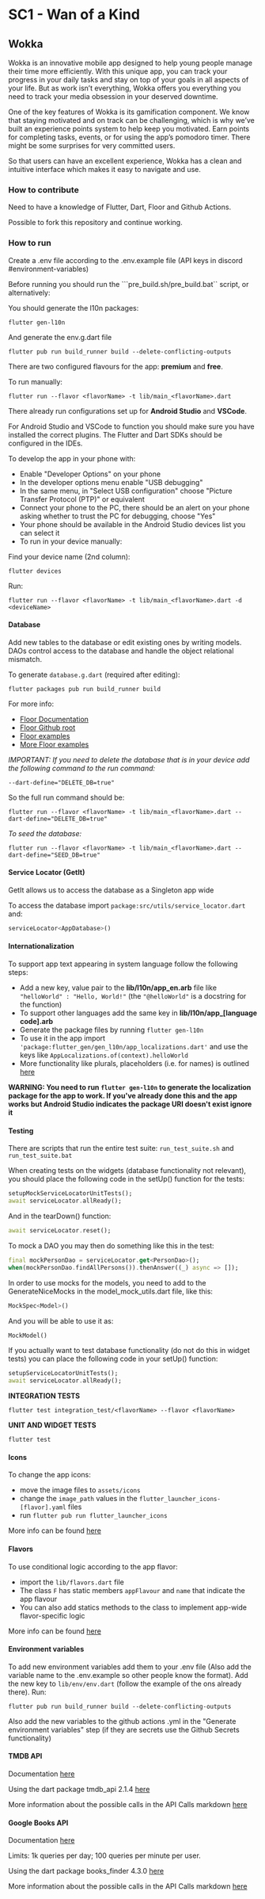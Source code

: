 # SC1 - Wan of a Kind

## Wokka 

Wokka is an innovative mobile app designed to help young people manage their time more efficiently. With this unique app, you can track your progress in your daily tasks and stay on top of your goals in all aspects of your life. But as work isn’t everything, Wokka offers you everything you need to track your media obsession in your deserved downtime. 

One of the key features of Wokka is its gamification component. We know that staying motivated and on track can be challenging, which is why we’ve built an experience points system to help keep you motivated. Earn points for completing tasks, events, or for using the app’s pomodoro timer. There might be some surprises for very committed users.  

So that users can have an excellent experience, Wokka has a clean and intuitive interface which makes it easy to navigate and use. 

### How to contribute  

Need to have a knowledge of Flutter, Dart, Floor and Github Actions.

Possible to fork this repository and continue working.

### How to run

Create a .env file according to the .env.example file (API keys in discord #environment-variables)

Before running you should run the ```pre_build.sh/pre_build.bat`` script, or alternatively:

You should generate the l10n packages:

```shell
flutter gen-l10n
```

And generate the env.g.dart file

```shell
flutter pub run build_runner build --delete-conflicting-outputs 
```

There are two configured flavours for the app: __premium__ and __free__.

To run manually:

```shell
flutter run --flavor <flavorName> -t lib/main_<flavorName>.dart
```

There already run configurations set up for __Android Studio__ and __VSCode__.

For Android Studio and VSCode to function you should make sure you have installed the correct plugins. The Flutter and Dart SDKs should be configured in the IDEs.

To develop the app in your phone with:
- Enable "Developer Options" on your phone
- In the developer options menu enable "USB debugging"
- In the same menu, in "Select USB configuration" choose "Picture Transfer Protocol (PTP)" or equivalent
- Connect your phone to the PC, there should be an alert on your phone asking whether to trust the PC for debugging, choose "Yes"
- Your phone should be available in the Android Studio devices list you can select it
- To run in your device manually:

Find your device name (2nd column):

```shell
flutter devices
```

Run:

```shell
flutter run --flavor <flavorName> -t lib/main_<flavorName>.dart -d <deviceName>
```

#### Database

Add new tables to the database or edit existing ones by writing models.
DAOs control access to the database and handle the object relational mismatch.

To generate ```database.g.dart``` (required after editing):

```shell
flutter packages pub run build_runner build
```
For more info:
- [Floor Documentation](https://pub.dev/documentation/floor/latest/index.html)
- [Floor Github root](https://github.com/pinchbv/floor)
- [Floor examples](https://github.com/pinchbv/floor/tree/develop/example/lib)
- [More Floor examples](https://github.com/pinchbv/floor/tree/develop/floor/test/integration)

_IMPORTANT: If you need to delete the database that is in your device add the following command to the run command:_ 
```shell
--dart-define="DELETE_DB=true"
```
So the full run command should be:
```shell
flutter run --flavor <flavorName> -t lib/main_<flavorName>.dart --dart-define="DELETE_DB=true"
```

_To seed the database:_
```shell
flutter run --flavor <flavorName> -t lib/main_<flavorName>.dart --dart-define="SEED_DB=true"
```

#### Service Locator (GetIt)

GetIt allows us to access the database as a Singleton app wide

To access the database import ```package:src/utils/service_locator.dart``` and:

```dart
serviceLocator<AppDatabase>()
```
#### Internationalization

To support app text appearing in system language follow the following steps:

- Add a new key, value pair to the __lib/l10n/app_en.arb__ file
  like ```"helloWorld" : "Hello, World!"``` (the ```"@helloWorld"``` is a docstring for the
  function)
- To support other languages add the same key in **lib/l10n/app_[language code].arb**
- Generate the package files by running ```flutter gen-l10n```
- To use it in the app import ```'package:flutter_gen/gen_l10n/app_localizations.dart'``` and use
  the keys like ```AppLocalizations.of(context).helloWorld```
- More functionality like plurals, placeholders (i.e. for names) is
  outlined [here](https://docs.flutter.dev/development/accessibility-and-localization/internationalization)

**WARNING: You need to run ```flutter gen-l10n``` to generate the localization package for the app
to work. If you've already done this and the app works but Android Studio indicates the package URI
doesn't exist ignore it**

#### Testing

There are scripts that run the entire test suite: ```run_test_suite.sh```
and ```run_test_suite.bat```

When creating tests on the widgets (database functionality not relevant), you should place the following code in the setUp() function for the tests:

```dart
setupMockServiceLocatorUnitTests();
await serviceLocator.allReady();
```

And in the tearDown() function:

```dart
await serviceLocator.reset();
```

To mock a DAO you may then do something like this in the test:

```dart
final mockPersonDao = serviceLocator.get<PersonDao>();
when(mockPersonDao.findAllPersons()).thenAnswer((_) async => []);
```

In order to use mocks for the models, you need to add to the GenerateNiceMocks in the model_mock_utils.dart file, like this:
```dart
MockSpec<Model>()
```
And you will be able to use it as:
```dart
MockModel()
```

If you actually want to test database functionality (do not do this in widget tests) you can place the following code in your setUp() function:

```dart
setupServiceLocatorUnitTests();
await serviceLocator.allReady();
```

__INTEGRATION TESTS__

```shell
flutter test integration_test/<flavorName> --flavor <flavorName>
```

__UNIT AND WIDGET TESTS__

```shell
flutter test
```

#### Icons

To change the app icons:

- move the image files to ```assets/icons```
- change the ```image_path``` values in the ```flutter_launcher_icons-[flavor].yaml``` files
- run ```flutter pub run flutter_launcher_icons```

More info can be found [here](https://pub.dev/packages/flutter_launcher_icons)

#### Flavors

To use conditional logic according to the app flavor:

- import the ```lib/flavors.dart``` file
- The class ```F``` has static members ```appFlavour``` and ```name``` that indicate the app flavour
- You can also add statics methods to the class to implement app-wide flavor-specific logic

More info can be found [here](https://pub.dev/packages/flutter_flavorizr)

#### Environment variables

To add new environment variables add them to your .env file (Also add the variable name to the .env.example so other people know the format).
Add the new key to ```lib/env/env.dart``` (follow the example of the ons already there).
Run:

```shell
flutter pub run build_runner build --delete-conflicting-outputs
```

Also add the new variables to the github actions .yml in the "Generate environment variables" step (if they are secrets use the Github Secrets functionality)

#### TMDB API

Documentation [here](https://developers.themoviedb.org/3/getting-started)

Using the dart package tmdb_api 2.1.4 [here](https://pub.dev/packages/tmdb_api)

More information about the possible calls in the API Calls markdown [here](api_calls.md)

#### Google Books API

Documentation [here](https://developers.google.com/books/docs/viewer/developers_guide?hl=en)

Limits: 1k queries per day; 100 queries per minute per user.

Using the dart package books_finder 4.3.0 [here](https://pub.dev/packages/books_finder)

More information about the possible calls in the API Calls markdown [here](api_calls.md)


